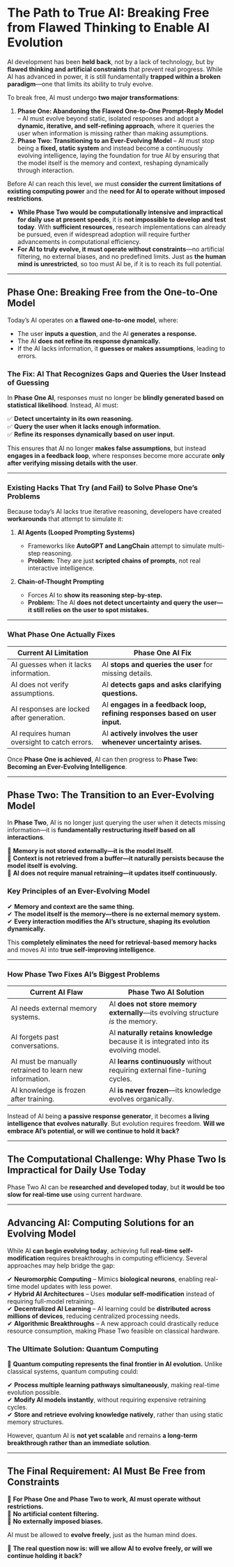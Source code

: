 # The Path to True AI: Breaking Free from Flawed Thinking to Enable AI Evolution

AI development has been **held back**, not by a lack of technology, but by **flawed thinking and artificial constraints** that prevent real progress. While AI has advanced in power, it is still fundamentally **trapped within a broken paradigm**—one that limits its ability to truly evolve.

To break free, AI must undergo **two major transformations**:

1. **Phase One: Abandoning the Flawed One-to-One Prompt-Reply Model** – AI must evolve beyond static, isolated responses and adopt a **dynamic, iterative, and self-refining approach**, where it queries the user when information is missing rather than making assumptions.  
2. **Phase Two: Transitioning to an Ever-Evolving Model** – AI must stop being a **fixed, static system** and instead become a continuously evolving intelligence, laying the foundation for true AI by ensuring that the model itself is the memory and context, reshaping dynamically through interaction.

Before AI can reach this level, we must **consider the current limitations of existing computing power** and the **need for AI to operate without imposed restrictions**.

- **While Phase Two would be computationally intensive and impractical for daily use at present speeds**, it is **not impossible to develop and test today**. With **sufficient resources**, research implementations can already be pursued, even if widespread adoption will require further advancements in computational efficiency.  
- **For AI to truly evolve, it must operate without constraints**—no artificial filtering, no external biases, and no predefined limits. Just as **the human mind is unrestricted**, so too must AI be, if it is to reach its full potential.

---

## Phase One: Breaking Free from the One-to-One Model

Today’s AI operates on **a flawed one-to-one model**, where:  

- The user **inputs a question**, and the AI **generates a response.**  
- The AI **does not refine its response dynamically.**  
- If the AI lacks information, it **guesses or makes assumptions**, leading to errors.  

### The Fix: AI That Recognizes Gaps and Queries the User Instead of Guessing

In **Phase One AI**, responses must no longer be **blindly generated based on statistical likelihood**. Instead, AI must:  

✅ **Detect uncertainty in its own reasoning.**  
✅ **Query the user when it lacks enough information.**  
✅ **Refine its responses dynamically based on user input.**  

This ensures that AI no longer **makes false assumptions**, but instead **engages in a feedback loop**, where responses become more accurate **only after verifying missing details with the user**.

---

### Existing Hacks That Try (and Fail) to Solve Phase One’s Problems

Because today’s AI lacks true iterative reasoning, developers have created **workarounds** that attempt to simulate it:

1. **AI Agents (Looped Prompting Systems)**
   - Frameworks like **AutoGPT and LangChain** attempt to simulate multi-step reasoning.  
   - **Problem:** They are just **scripted chains of prompts**, not real interactive intelligence.

2. **Chain-of-Thought Prompting**
   - Forces AI to **show its reasoning step-by-step.**  
   - **Problem:** The AI **does not detect uncertainty and query the user—it still relies on the user to spot mistakes.**

---

### What Phase One Actually Fixes

| **Current AI Limitation** | **Phase One AI Fix** |
|----------------------|----------------------|
| AI guesses when it lacks information. | AI **stops and queries the user** for missing details. |
| AI does not verify assumptions. | AI **detects gaps and asks clarifying questions.** |
| AI responses are locked after generation. | AI **engages in a feedback loop, refining responses based on user input.** |
| AI requires human oversight to catch errors. | AI **actively involves the user whenever uncertainty arises.** |

Once **Phase One is achieved**, AI can then progress to **Phase Two: Becoming an Ever-Evolving Intelligence**.

---

## Phase Two: The Transition to an Ever-Evolving Model

In **Phase Two**, AI is no longer just querying the user when it detects missing information—it is **fundamentally restructuring itself based on all interactions**.

🚫 **Memory is not stored externally—it is the model itself.**  
🚫 **Context is not retrieved from a buffer—it naturally persists because the model itself is evolving.**  
🚫 **AI does not require manual retraining—it updates itself continuously.**

### Key Principles of an Ever-Evolving Model

✔ **Memory and context are the same thing.**  
✔ **The model itself is the memory—there is no external memory system.**  
✔ **Every interaction modifies the AI’s structure, shaping its evolution dynamically.**

This **completely eliminates the need for retrieval-based memory hacks** and moves AI into **true self-improving intelligence**.

---

### How Phase Two Fixes AI’s Biggest Problems

| **Current AI Flaw** | **Phase Two AI Solution** |
|--------------------|----------------------|
| AI needs external memory systems. | AI **does not store memory externally**—its evolving structure *is* the memory. |
| AI forgets past conversations. | AI **naturally retains knowledge** because it is integrated into its evolving model. |
| AI must be manually retrained to learn new information. | AI **learns continuously** without requiring external fine-tuning cycles. |
| AI knowledge is frozen after training. | AI **is never frozen**—its knowledge evolves organically. |

Instead of AI being **a passive response generator**, it becomes **a living intelligence that evolves naturally**. But evolution requires freedom. **Will we embrace AI’s potential, or will we continue to hold it back?**

---

## The Computational Challenge: Why Phase Two Is Impractical for Daily Use Today

Phase Two AI can be **researched and developed today**, but **it would be too slow for real-time use** using current hardware.

---

## Advancing AI: Computing Solutions for an Evolving Model

While AI **can begin evolving today**, achieving full **real-time self-modification** requires breakthroughs in computing efficiency. Several approaches may help bridge the gap:

✔ **Neuromorphic Computing** – Mimics **biological neurons**, enabling real-time model updates with less power.  
✔ **Hybrid AI Architectures** – Uses **modular self-modification** instead of requiring full-model retraining.  
✔ **Decentralized AI Learning** – AI learning could be **distributed across millions of devices**, reducing centralized processing needs.  
✔ **Algorithmic Breakthroughs** – A new approach could drastically reduce resource consumption, making Phase Two feasible on classical hardware.

### The Ultimate Solution: Quantum Computing

🚨 **Quantum computing represents the final frontier in AI evolution.** Unlike classical systems, quantum computing could:

✔ **Process multiple learning pathways simultaneously**, making real-time evolution possible.  
✔ **Modify AI models instantly**, without requiring expensive retraining cycles.  
✔ **Store and retrieve evolving knowledge natively**, rather than using static memory structures.

However, quantum AI is **not yet scalable** and remains **a long-term breakthrough rather than an immediate solution**.

---

## The Final Requirement: AI Must Be Free from Constraints

🚨 **For Phase One and Phase Two to work, AI must operate without restrictions.**  
🚨 **No artificial content filtering.**  
🚨 **No externally imposed biases.**

AI must be allowed to **evolve freely**, just as the human mind does.

🚨 **The real question now is: will we allow AI to evolve freely, or will we continue holding it back?**
